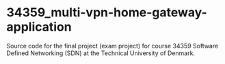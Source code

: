 # 34359_multi-vpn-home-gateway-application
Source code for the final project (exam project) for course 34359 Software Defined Networking (SDN) at the Technical University of Denmark. 
